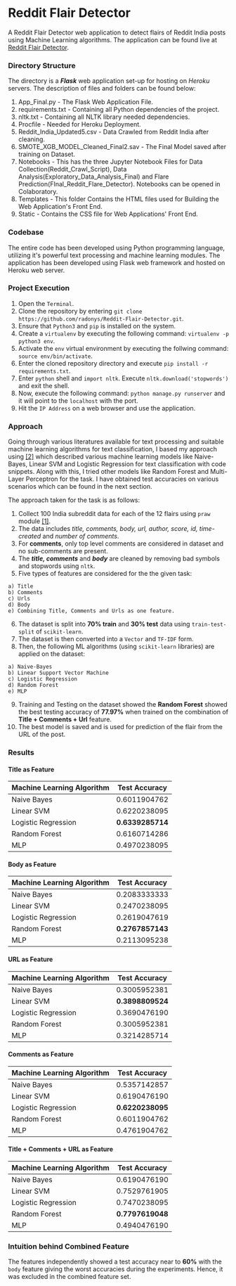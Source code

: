 # Reddit Flair Detector

A Reddit Flair Detector web application to detect flairs of Reddit India posts using Machine Learning algorithms. The application can be found live at [Reddit Flair Detector](https://redditindiaflair.herokuapp.com).

### Directory Structure

The directory is a ***Flask*** web application set-up for hosting on *Heroku* servers. The description of files and folders can be found below:

  1. App_Final.py - The Flask Web Application File.
  2. requirements.txt - Containing all Python dependencies of the project.
  3. nltk.txt - Containing all NLTK library needed dependencies.
  4. Procfile - Needed for Heroku Deployment.
  5. Reddit_India_Updated5.csv - Data Crawled from Reddit India after cleaning.
  6. SMOTE_XGB_MODEL_Cleaned_Final2.sav - The Final Model saved after training on Dataset.
  7. Notebooks - This has the three Jupyter Notebook Files for Data Collection(Reddit_Crawl_Script), Data Analysis(Exploratory_Data_Analysis_Final) and Flare Prediction(FInal_Reddit_Flare_Detector). Notebooks can be opened in Colaboratory.
  8. Templates - This folder Contains the HTML files used for Building the Web Application's Front End.
  9. Static - Contains the CSS file for Web Applications' Front End.
  
### Codebase

The entire code has been developed using Python programming language, utilizing it's powerful text processing and machine learning modules. The application has been developed using Flask web framework and hosted on Heroku web server.

### Project Execution

  1. Open the `Terminal`.
  2. Clone the repository by entering `git clone https://github.com/radonys/Reddit-Flair-Detector.git`.
  3. Ensure that `Python3` and `pip` is installed on the system.
  4. Create a `virtualenv` by executing the following command: `virtualenv -p python3 env`.
  5. Activate the `env` virtual environment by executing the follwing command: `source env/bin/activate`.
  6. Enter the cloned repository directory and execute `pip install -r requirements.txt`.
  7. Enter `python` shell and `import nltk`. Execute `nltk.download('stopwords')` and exit the shell.
  8. Now, execute the following command: `python manage.py runserver` and it will point to the `localhost` with the port.
  9. Hit the `IP Address` on a web browser and use the application.
  
  
### Approach

Going through various literatures available for text processing and suitable machine learning algorithms for text classification, I based my approach using [[2]](https://towardsdatascience.com/multi-class-text-classification-model-comparison-and-selection-5eb066197568) which described various machine learning models like Naive-Bayes, Linear SVM and Logistic Regression for text classification with code snippets. Along with this, I tried other models like Random Forest and Multi-Layer Perceptron for the task. I have obtained test accuracies on various scenarios which can be found in the next section.

The approach taken for the task is as follows:

  1. Collect 100 India subreddit data for each of the 12 flairs using `praw` module [[1]](http://www.storybench.org/how-to-scrape-reddit-with-python/).
  2. The data includes *title, comments, body, url, author, score, id, time-created* and *number of comments*.
  3. For **comments**, only top level comments are considered in dataset and no sub-comments are present.
  4. The ***title, comments*** and ***body*** are cleaned by removing bad symbols and stopwords using `nltk`.
  5. Five types of features are considered for the the given task:
    
    a) Title
    b) Comments
    c) Urls
    d) Body
    e) Combining Title, Comments and Urls as one feature.
  6. The dataset is split into **70% train** and **30% test** data using `train-test-split` of `scikit-learn`.
  7. The dataset is then converted into a `Vector` and `TF-IDF` form.
  8. Then, the following ML algorithms (using `scikit-learn` libraries) are applied on the dataset:
    
    a) Naive-Bayes
    b) Linear Support Vector Machine
    c) Logistic Regression
    d) Random Forest
    e) MLP
   9. Training and Testing on the dataset showed the **Random Forest** showed the best testing accuracy of **77.97%** when trained on the combination of **Title + Comments + Url** feature.
   10. The best model is saved and is used for prediction of the flair from the URL of the post.
    
### Results

#### Title as Feature

| Machine Learning Algorithm | Test Accuracy     |
| -------------              |:-----------------:|
| Naive Bayes                | 0.6011904762      |
| Linear SVM                 | 0.6220238095      |
| Logistic Regression        | **0.6339285714**  |
| Random Forest              | 0.6160714286      |
| MLP                        | 0.4970238095      |

#### Body as Feature

| Machine Learning Algorithm | Test Accuracy     |
| -------------              |:-----------------:|
| Naive Bayes                | 0.2083333333      |
| Linear SVM                 | 0.2470238095      |
| Logistic Regression        | 0.2619047619      |
| Random Forest              | **0.2767857143**  |
| MLP                        | 0.2113095238      |

#### URL as Feature

| Machine Learning Algorithm | Test Accuracy     |
| -------------              |:-----------------:|
| Naive Bayes                | 0.3005952381      |
| Linear SVM                 | **0.3898809524**  |
| Logistic Regression        | 0.3690476190      |
| Random Forest              | 0.3005952381      |
| MLP                        | 0.3214285714      |

#### Comments as Feature

| Machine Learning Algorithm | Test Accuracy     |
| -------------              |:-----------------:|
| Naive Bayes                | 0.5357142857      |
| Linear SVM                 | 0.6190476190      |
| Logistic Regression        | **0.6220238095**  |
| Random Forest              | 0.6011904762      |
| MLP                        | 0.4761904762      |

#### Title + Comments + URL as Feature

| Machine Learning Algorithm | Test Accuracy     |
| -------------              |:-----------------:|
| Naive Bayes                | 0.6190476190      |
| Linear SVM                 | 0.7529761905      |
| Logistic Regression        | 0.7470238095      |
| Random Forest              | **0.7797619048**  |
| MLP                        | 0.4940476190      |


### Intuition behind Combined Feature

The features independently showed a test accuracy near to **60%** with the `body` feature giving the worst accuracies during the experiments. Hence, it was excluded in the combined feature set.

